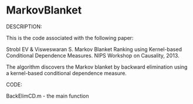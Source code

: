 MarkovBlanket
=============

DESCRIPTION:

This is the code associated with the following paper:

Strobl EV & Visweswaran S. Markov Blanket Ranking using Kernel-based Conditional Dependence Measures. NIPS Workshop on Causality, 2013.

The algorithm discovers the Markov blanket by backward elimination using a kernel-based conditional dependence measure.

CODE:

BackElimCD.m - the main function

